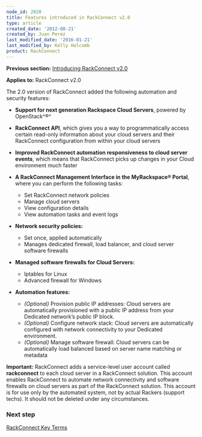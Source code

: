 ```yaml
---
node_id: 2020
title: Features introduced in RackConnect v2.0
type: article
created_date: '2012-08-21'
created_by: Juan Perez
last_modified_date: '2016-01-21'
last_modified_by: Kelly Holcomb
product: RackConnect
---
```


**Previous section:** [Introducing RackConnect
v2.0](/how-to/introducing-rackconnect-v20)

**Applies to:** RackConnect v2.0

The 2.0 version of RackConnect added the following automation and
security features:

-   **Support for next generation Rackspace Cloud Servers**, powered by
    OpenStack^&reg;^

-   **RackConnect API**, which gives you a way to programmatically
    access certain read-only information about your cloud servers and
    their RackConnect configuration from within your cloud servers

-   **Improved RackConnect automation responsiveness to cloud server
    events**, which means that RackConnect picks up changes in your
    Cloud environment much faster

-   **A RackConnect Management Interface in the MyRackspace&reg; Portal**,
    where you can perform the following tasks:
    -   Set RackConnect network policies
    -   Manage cloud servers
    -   View configuration details
    -   View automation tasks and event logs

-   **Network security policies:**
    -   Set once, applied automatically
    -   Manages dedicated firewall, load balancer, and cloud server
        software firewalls

-   **Managed software firewalls for Cloud Servers:**
    -   Iptables for Linux
    -   Advanced firewall for Windows

-   **Automation features:**
    -   *(Optional)* Provision public IP addresses: Cloud servers are
        automatically provisioned with a public IP address from your
        Dedicated network&rsquo;s public IP block.
    -   *(Optional)* Configure network stack: Cloud servers are
        automatically configured with network connectivity to your
        Dedicated environment.
    -   *(Optional)* Manage software firewall: Cloud servers can be
        automatically load balanced based on server name matching or
        metadata<span> </span>

**Important:** RackConnect adds a service-level user account called
**rackconnect** to each cloud server in a RackConnect solution. This
account enables RackConnect to automate network connectivity and
software firewalls on cloud servers as part of the RackConnect solution.
This account is for use only by the automated system, not by actual
Rackers (support techs). It should not be deleted under any
circumstances.

### Next step

[RackConnect Key
Terms](/how-to/rackconnect-key-terms)

